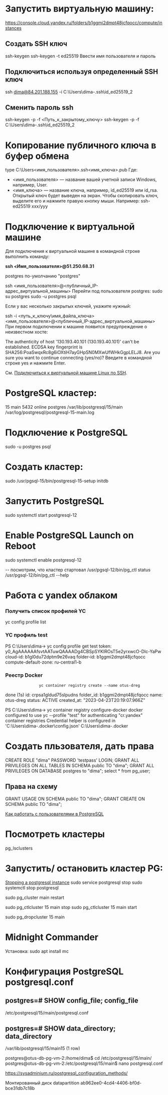 
# Запустить виртуальную машину:

https://console.cloud.yandex.ru/folders/b1ggmi2dmpt48jcfqocc/compute/instances

## Создать SSH ключ
ssh-keygen 
ssh-keygen -t ed25519
Ввести имя пользователя и пароль

## Подключиться используя определенный SSH ключ
ssh dima@84.201.188.155 -i C:\Users\dima-\.ssh\id_ed25519_2

## Сменить пароль ssh
ssh-keygen -p -f <Путь_к_закрытому_ключу>
ssh-keygen -p -f C:\Users\dima-\.ssh\id_ed25519_2


# Копирование публичного ключа в буфер обмена

type C:\Users\<имя_пользователя>\.ssh\<имя_ключа>.pub
Где:
- <имя_пользователя> — название вашей учетной записи Windows, например, User.
- <имя_ключа> — название ключа, например, id_ed25519 или id_rsa.
Открытый ключ будет выведен на экран. Чтобы скопировать ключ, выделите его и нажмите правую кнопку мыши. Например: ssh-ed25519 xxx/yyy

# Подключение к виртуальной машине

Для подключения к виртуальной машине в командной строке выполнить команду:

**ssh <Имя_пользователя>@51.250.68.31**



postgres по-умолчанию "postgres"

ssh <имя_пользователя>@<публичный_IP-адрес_виртуальной_машины>
Перейти под пользователя postgres: sudo su postgres
sudo -u postgres psql 

Если у вас несколько закрытых ключей, укажите нужный:

ssh -i <путь_к_ключу\имя_файла_ключа> <имя_пользователя>@<публичный_IP-адрес_виртуальной_машины>
При первом подключении к машине появится предупреждение о неизвестном хосте:

The authenticity of host '130.193.40.101 (130.193.40.101)' can't be established.
ECDSA key fingerprint is SHA256:PoaSwqxRc8g6iOXtiH7ayGHpSN0MXwUfWHkGgpLELJ8.
Are you sure you want to continue connecting (yes/no)?
Введите в командной строке yes и нажмите Enter.

См. [Подключиться к виртуальной машине Linux по SSH](https://cloud.yandex.ru/docs/compute/operations/vm-connect/ssh#creating-ssh-keys).


# PostgreSQL кластер:

15  main    5432 online postgres /var/lib/postgresql/15/main /var/log/postgresql/postgresql-15-main.log

# Подключение к PostgreSQL

sudo -u postgres psql

# Создать кластер:
sudo /usr/pgsql-15/bin/postgresql-15-setup initdb

# Запустить PostgreSQL
sudo systemctl start postgresql-12

# Enable PostgreSQL Launch on Reboot
sudo systemctl enable postgresql-12

-- посмотрим, что кластер стартовал
/usr/pgsql-12/bin/pg_ctl status
/usr/pgsql-12/bin/pg_ctl --help

# Работа с yandex облаком

### Получить список профилей YC
yc config profile list

### YC профиль test
PS C:\Users\dima-> yc config profile get test
token: y0_AgAAAAAAfsvtAATuwQAAAADg4CBSpSYKIROsT5e2yrxwcO-Dlc-YaPw
cloud-id: b1gl0du72dptm9e26vaq
folder-id: b1ggmi2dmpt48jcfqocc
compute-default-zone: ru-central1-b

### Реестр Docker
                   yc container registry create --name otus-dreg
done (1s)
id: crpsa1gldud75slpudns
folder_id: b1ggmi2dmpt48jcfqocc
name: otus-dreg
status: ACTIVE
created_at: "2023-04-23T20:19:07.966Z"

PS C:\Users\dima-> yc container registry configure-docker
docker configured to use yc --profile "test" for authenticating "cr.yandex" container registries
Credential helper is configured in 'C:\Users\dima-\.docker\config.json'
C:\Users\dima-\.docker

# Создать пльзователя, дать права
CREATE ROLE "dima" PASSWORD 'testpass' LOGIN;
GRANT ALL PRIVILEGES ON ALL TABLES IN SCHEMA public TO "dima";
GRANT ALL PRIVILEGES ON DATABASE postgres to "dima";
select * from pg_user;
## Права на схему
GRANT USAGE ON SCHEMA public TO "dima";
GRANT CREATE ON SCHEMA public TO "dima";

[Как работать с пользователями в PostgreSQL](https://www.dmosk.ru/miniinstruktions.php?mini=postgresql-users)

# Посмотреть кластеры
pg_lsclusters

# Запустить/ остановить кластер PG:
[Stopping a postgresql instance](https://askubuntu.com/questions/642259/stopping-a-postgresql-instance)
sudo service postgresql stop
sudo systemctl stop postgresql

sudo pg_cluster main restart

sudo pg_ctlcluster 15 main stop
sudo pg_ctlcluster 15 main start

sudo pg_dropcluster 15 main

# Midnight Commander
Установка:
sudo apt install mc

# Конфигурация PostgreSQL postgresql.conf

postgres=# SHOW config_file;
               config_file
-----------------------------------------
 /etc/postgresql/15/main/postgresql.conf



postgres=# SHOW data_directory;
        data_directory
-------------------------------
 /var/lib/postgresql/15/main15
(1 row)


postgres@otus-db-pg-vm-2:/home/dima$ cd /etc/postgresql/15/main/
postgres@otus-db-pg-vm-2:/etc/postgresql/15/main$ nano  postgresql.conf

https://sysadminium.ru/postgresql_configuration_methods/


Монтированный диск
datapartition ab962ee0-4cd4-4406-bf0d-bce31db7c18b